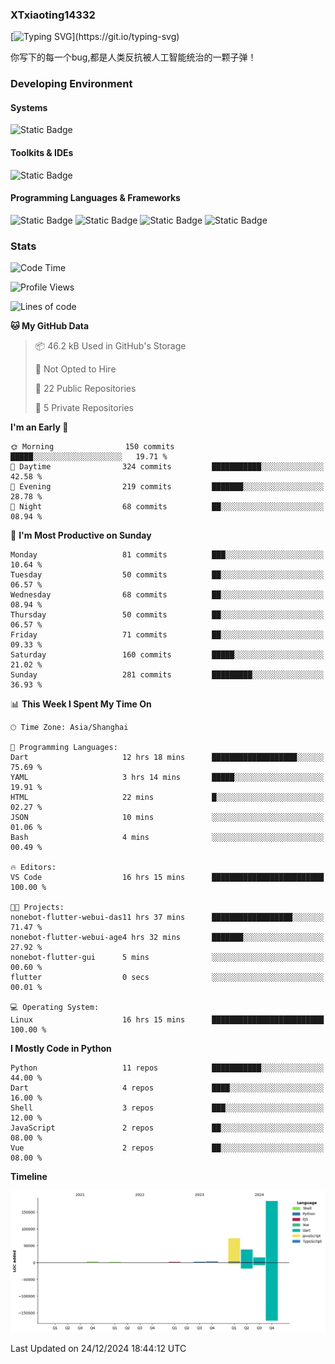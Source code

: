 ### XTxiaoting14332

[![Typing SVG](https://readme-typing-svg.herokuapp.com?font=JetBrians+Mono&pause=1000&random=false&width=435&lines=Hello+World!)](https://git.io/typing-svg)

你写下的每一个bug,都是人类反抗被人工智能统治的一颗子弹！

### Developing Environment

#### Systems

![Static Badge](https://img.shields.io/badge/Ubuntu-%20?style=flat-square&logo=ubuntu&logoColor=white&color=E34F26)

#### Toolkits & IDEs

![Static Badge](https://img.shields.io/badge/Visual%20Studio%20Code-%20?style=flat-square&logo=visualstudiocode&logoColor=white&color=blue)

#### Programming Languages & Frameworks

![Static Badge](https://img.shields.io/badge/Dart-%20?style=flat-square&logo=dart&logoColor=white&color=0175C2)
![Static Badge](https://img.shields.io/badge/Flutter-%20?style=flat-square&logo=flutter&logoColor=white&color=02569B)
![Static Badge](https://img.shields.io/badge/Python-%20?style=flat-square&logo=python&logoColor=white&color=E7A781)
![Static Badge](https://img.shields.io/badge/Bash%20Shell-%20?style=flat-square&logo=shell&logoColor=white&color=49D868)

### Stats

<!--START_SECTION:waka-->
![Code Time](http://img.shields.io/badge/Code%20Time-225%20hrs%2027%20mins-blue)

![Profile Views](http://img.shields.io/badge/Profile%20Views-0-blue)

![Lines of code](https://img.shields.io/badge/From%20Hello%20World%20I%27ve%20Written-317.0%20thousand%20lines%20of%20code-blue)

**🐱 My GitHub Data** 

> 📦 46.2 kB Used in GitHub's Storage 
 > 
> 🚫 Not Opted to Hire
 > 
> 📜 22 Public Repositories 
 > 
> 🔑 5 Private Repositories 
 > 
**I'm an Early 🐤** 

```text
🌞 Morning                150 commits         █████░░░░░░░░░░░░░░░░░░░░   19.71 % 
🌆 Daytime                324 commits         ███████████░░░░░░░░░░░░░░   42.58 % 
🌃 Evening                219 commits         ███████░░░░░░░░░░░░░░░░░░   28.78 % 
🌙 Night                  68 commits          ██░░░░░░░░░░░░░░░░░░░░░░░   08.94 % 
```
📅 **I'm Most Productive on Sunday** 

```text
Monday                   81 commits          ███░░░░░░░░░░░░░░░░░░░░░░   10.64 % 
Tuesday                  50 commits          ██░░░░░░░░░░░░░░░░░░░░░░░   06.57 % 
Wednesday                68 commits          ██░░░░░░░░░░░░░░░░░░░░░░░   08.94 % 
Thursday                 50 commits          ██░░░░░░░░░░░░░░░░░░░░░░░   06.57 % 
Friday                   71 commits          ██░░░░░░░░░░░░░░░░░░░░░░░   09.33 % 
Saturday                 160 commits         █████░░░░░░░░░░░░░░░░░░░░   21.02 % 
Sunday                   281 commits         █████████░░░░░░░░░░░░░░░░   36.93 % 
```


📊 **This Week I Spent My Time On** 

```text
🕑︎ Time Zone: Asia/Shanghai

💬 Programming Languages: 
Dart                     12 hrs 18 mins      ███████████████████░░░░░░   75.69 % 
YAML                     3 hrs 14 mins       █████░░░░░░░░░░░░░░░░░░░░   19.91 % 
HTML                     22 mins             █░░░░░░░░░░░░░░░░░░░░░░░░   02.27 % 
JSON                     10 mins             ░░░░░░░░░░░░░░░░░░░░░░░░░   01.06 % 
Bash                     4 mins              ░░░░░░░░░░░░░░░░░░░░░░░░░   00.49 % 

🔥 Editors: 
VS Code                  16 hrs 15 mins      █████████████████████████   100.00 % 

🐱‍💻 Projects: 
nonebot-flutter-webui-das11 hrs 37 mins      ██████████████████░░░░░░░   71.47 % 
nonebot-flutter-webui-age4 hrs 32 mins       ███████░░░░░░░░░░░░░░░░░░   27.92 % 
nonebot-flutter-gui      5 mins              ░░░░░░░░░░░░░░░░░░░░░░░░░   00.60 % 
flutter                  0 secs              ░░░░░░░░░░░░░░░░░░░░░░░░░   00.01 % 

💻 Operating System: 
Linux                    16 hrs 15 mins      █████████████████████████   100.00 % 
```

**I Mostly Code in Python** 

```text
Python                   11 repos            ███████████░░░░░░░░░░░░░░   44.00 % 
Dart                     4 repos             ████░░░░░░░░░░░░░░░░░░░░░   16.00 % 
Shell                    3 repos             ███░░░░░░░░░░░░░░░░░░░░░░   12.00 % 
JavaScript               2 repos             ██░░░░░░░░░░░░░░░░░░░░░░░   08.00 % 
Vue                      2 repos             ██░░░░░░░░░░░░░░░░░░░░░░░   08.00 % 
```



**Timeline**

![Lines of Code chart](https://raw.githubusercontent.com/XTxiaoting14332/XTxiaoting14332/main/assets/bar_graph.png)


 Last Updated on 24/12/2024 18:44:12 UTC
<!--END_SECTION:waka-->